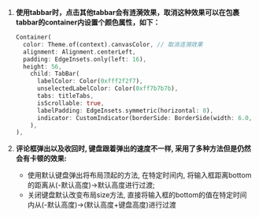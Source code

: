1. **使用tabbar时，点击其他tabbar会有涟漪效果，取消这种效果可以在包裹tabbar的container内设置个颜色属性，如下：**

   ```dart
   Container(
     color: Theme.of(context).canvasColor, // 取消涟漪效果
     alignment: Alignment.centerLeft,
     padding: EdgeInsets.only(left: 16),
     height: 56,
       child: TabBar(
         labelColor: Color(0xfff2f2f7),
         unselectedLabelColor: Color(0xff7b7b7b),
         tabs: titleTabs,
         isScrollable: true,
         labelPadding: EdgeInsets.symmetric(horizontal: 8),
         indicator: CustomIndicator(borderSide: BorderSide(width: 6.0, color: Color(0xfffcc800)), )
       ),
   ),
   ```

2. **评论框弹出以及收回时, 键盘跟着弹出的速度不一样, 采用了多种方法但是仍然会有卡顿的效果:**
   - 使用默认键盘弹出将布局顶起的方法, 在特定时间内, 将输入框距离bottom的距离从(-默认高度)→默认高度进行过渡;
   - 关闭键盘默认改变布局size方法, 直接将输入框的bottom的值在特定时间内从(-默认高度)→(默认高度+键盘高度)进行过渡


